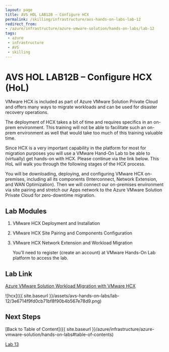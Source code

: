 ```yaml
---
layout: page
title: AVS HOL LAB12B – Configure HCX 
permalink: /skilling/infrastructure/avs-hands-on-labs-lab-12
redirect_from:
- /azure/infrastructure/azure-vmware-solution/hands-on-labs/lab-12
tags: 
 - azure
 - infrastructure
 - AVS
 - skilling
---
```


# AVS HOL LAB12B – Configure HCX (HoL)

VMware HCX is included as part of Azure VMware Solution Private Cloud and offers
many ways to migrate workloads and can be used for disaster recovery operations.

The deployment of HCX takes a bit of time and requires specifics in an on-prem
environment. This training will not be able to facilitate such an on-prem
environment as well that would take too much of this training valuable time.

Since HCX is a very important capability in the platform for most for migration
purposes you will use a VMware Hand-On Lab to be able to (virtually) get
hands-on with HCX. Please continue via the link below. This HoL will walk you
through the following stages of the HCX process.

You will be downloading, deploying, and configuring VMware HCX on-premises,
including all its components (Interconnect, Network Extension, and WAN
Optimization). Then we will connect our on-premises environment via site pairing
and stretch our Apps network to the Azure VMware Solution Private Cloud for
zero-downtime migration.

## Lab Modules

1. VMware HCX Deployment and Installation

2. VMware HCX Site Pairing and Components Configuration

3. VMware HCX Network Extension and Workload Migration

   You’ll need to register (create an account) at VMware Hands-On Lab platform
   to access the lab.

## Lab Link

 [Azure VMware Solution Workload Migration with VMware HCX](https://labs.hol.vmware.com/HOL/catalogs/lab/9433) 

![hcx]({{ site.baseurl }}/assets/avs-hands-on-labs/lab-12/3e6714f9fd0cb71bf8f90b4b567e78d9.png)

## Next Steps

[Back to Table of Content]({{ site.baseurl }}/azure/infrastructure/azure-vmware-solution/hands-on-labs#table-of-contents)

[Lab 13](lab-13)
